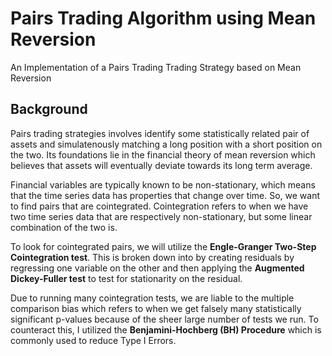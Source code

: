 # Pairs Trading Algorithm using Mean Reversion
An Implementation of a Pairs Trading Trading Strategy based on Mean Reversion

## Background
Pairs trading strategies involves identify some statistically related pair of assets and simulatenously matching a long position with a short position on the two. Its foundations lie in the financial theory of mean reversion which believes that assets will eventually deviate towards its long term average. 

Financial variables are typically known to be non-stationary, which means that the time series data has properties that change over time. So, we want to find pairs that are cointegrated. Cointegration refers to when we have two time series data that are respectively non-stationary, but some linear combination of the two is.

To look for cointegrated pairs, we will utilize the **Engle-Granger Two-Step Cointegration test**. This is broken down into by creating residuals by regressing one variable on the other and then applying the **Augmented Dickey-Fuller test** to test for stationarity on the residual.

Due to running many cointegration tests, we are liable to the multiple comparison bias which refers to when we get falsely many statistically significant p-values because of the sheer large number of tests we run. To counteract this, I utilized the **Benjamini-Hochberg (BH) Procedure** which is commonly used to reduce Type I Errors.

